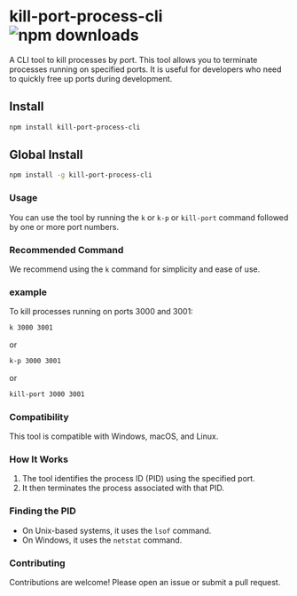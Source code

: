 # kill-port-process-cli ![npm downloads](https://img.shields.io/npm/dt/kill-port-process-cli)

A CLI tool to kill processes by port. This tool allows you to terminate processes running on specified ports. It is useful for developers who need to quickly free up ports during development.

## Install

```bash
npm install kill-port-process-cli
```
## Global Install
```bash
npm install -g kill-port-process-cli
```
### Usage
You can use the tool by running the `k` or `k-p` or `kill-port` command followed by one or more port numbers.
### Recommended Command
We recommend using the `k` command for simplicity and ease of use.
### example
To kill processes running on ports 3000 and 3001:
```bash
k 3000 3001
```
or
```bash
k-p 3000 3001
```
or
```bash
kill-port 3000 3001
```
### Compatibility
This tool is compatible with Windows, macOS, and Linux.
### How It Works
1. The tool identifies the process ID (PID) using the specified port.
2. It then terminates the process associated with that PID.
### Finding the PID
- On Unix-based systems, it uses the `lsof` command.
- On Windows, it uses the `netstat` command.
### Contributing
Contributions are welcome! Please open an issue or submit a pull request.
